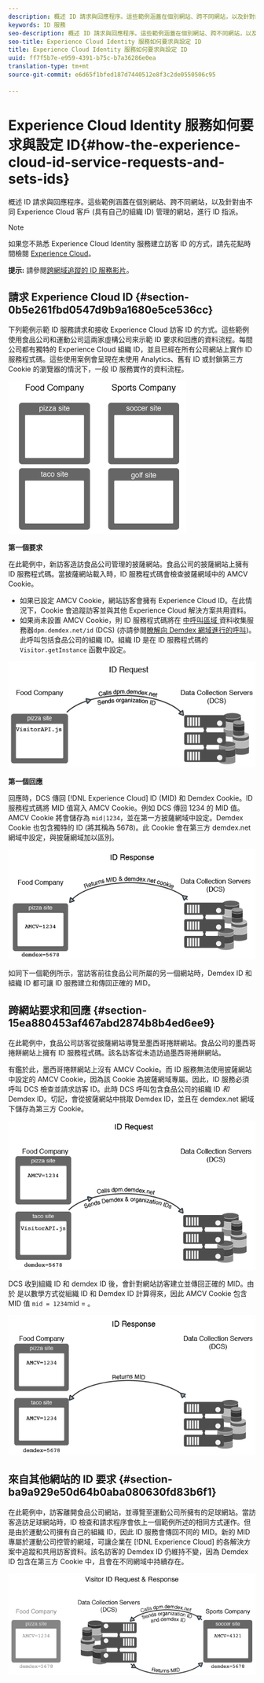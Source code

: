```yaml
---
description: 概述 ID 請求與回應程序。這些範例涵蓋在個別網站、跨不同網站，以及針對由不同 Experience Cloud 客戶 (具有自己的組織 ID) 管理的網站，進行 ID 指派。
keywords: ID 服務
seo-description: 概述 ID 請求與回應程序。這些範例涵蓋在個別網站、跨不同網站，以及針對由不同 Experience Cloud 客戶 (具有自己的組織 ID) 管理的網站，進行 ID 指派。
seo-title: Experience Cloud Identity 服務如何要求與設定 ID
title: Experience Cloud Identity 服務如何要求與設定 ID
uuid: ff7f5b7e-e959-4391-b75c-b7a36286e0ea
translation-type: tm+mt
source-git-commit: e6d65f1bfed187d7440512e8f3c2de0550506c95

---
```



# Experience Cloud Identity 服務如何要求與設定 ID{#how-the-experience-cloud-id-service-requests-and-sets-ids}

概述 ID 請求與回應程序。這些範例涵蓋在個別網站、跨不同網站，以及針對由不同 Experience Cloud 客戶 (具有自己的組織 ID) 管理的網站，進行 ID 指派。

>[!NOTE]
>
>如果您不熟悉 Experience Cloud Identity 服務建立訪客 ID 的方式，請先花點時間檢閱 [Experience Cloud](../introduction/cookies.md)。

**提示:** 請參閱[跨網域追蹤的 ID 服務影片](https://helpx.adobe.com/marketing-cloud-core/kb/MCID/CrossDomain.html)。

## 請求 Experience Cloud ID {#section-0b5e261fbd0547d9b9a1680e5ce536cc}

下列範例示範 ID 服務請求和接收 Experience Cloud 訪客 ID 的方式。這些範例使用食品公司和運動公司這兩家虛構公司來示範 ID 要求和回應的資料流程。每間公司都有獨特的 Experience Cloud 組織 ID，並且已經在所有公司網站上實作 ID 服務程式碼。這些使用案例會呈現在未使用 Analytics、舊有 ID 或封鎖第三方 Cookie 的瀏覽器的情況下，一般 ID 服務實作的資料流程。

![](assets/sample_sites.png)

**第一個要求**

在此範例中，新訪客造訪食品公司管理的披薩網站。食品公司的披薩網站上擁有 ID 服務程式碼。當披薩網站載入時，ID 服務程式碼會檢查披薩網域中的 AMCV Cookie。

* 如果已設定 AMCV Cookie，網站訪客會擁有 Experience Cloud ID。在此情況下，Cookie 會追蹤訪客並與其他 Experience Cloud 解決方案共用資料。
* 如果尚未設置 AMCV Cookie，則 ID 服務程式碼將在 [ 中呼叫區域 ](https://marketing.adobe.com/resources/help/en_US/aam/?f=c_compcollect.html)資料收集服務器`dpm.demdex.net/id` (DCS) (亦請參閱[瞭解向 Demdex 網域進行的呼叫](https://marketing.adobe.com/resources/help/en_US/aam/demdex-calls.html))。此呼叫包括食品公司的組織 ID。組織 ID 是在 ID 服務程式碼的 `Visitor.getInstance` 函數中設定。

![](assets/request1.png)

**第一個回應**

回應時，DCS 傳回 [!DNL Experience Cloud] ID (MID) 和 Demdex Cookie。ID 服務程式碼將 MID 值寫入 AMCV Cookie。例如 DCS 傳回 1234 的 MID 值。AMCV Cookie 將會儲存為 `mid|1234`，並在第一方披薩網域中設定。Demdex Cookie 也包含獨特的 ID (將其稱為 5678)。此 Cookie 會在第三方 demdex.net 網域中設定，與披薩網域加以區別。

![](assets/response1.png)

如同下一個範例所示，當訪客前往食品公司所屬的另一個網站時，Demdex ID 和組織 ID 都可讓 ID 服務建立和傳回正確的 MID。

## 跨網站要求和回應 {#section-15ea880453af467abd2874b8b4ed6ee9}

在此範例中，食品公司訪客從披薩網站導覽至墨西哥捲餅網站。食品公司的墨西哥捲餅網站上擁有 ID 服務程式碼。該名訪客從未造訪過墨西哥捲餅網站。

有鑑於此，墨西哥捲餅網站上沒有 AMCV Cookie。而 ID 服務無法使用披薩網站中設定的 AMCV Cookie，因為該 Cookie 為披薩網域專屬。因此，ID 服務必須呼叫 DCS 檢查並請求訪客 ID。此時 DCS 呼叫包含食品公司的組織 ID *和* Demdex ID。切記，會從披薩網站中挑取 Demdex ID，並且在 demdex.net 網域下儲存為第三方 Cookie。

![](assets/request2.png)

DCS 收到組織 ID 和 demdex ID 後，會針對網站訪客建立並傳回正確的 MID。由於 是以數學方式從組織 ID 和 Demdex ID 計算得來，因此 AMCV Cookie 包含 MID 值 `mid = 1234`mid = 。

![](assets/response2.png)

## 來自其他網站的 ID 要求 {#section-ba9a929e50d64b0aba080630fd83b6f1}

在此範例中，訪客離開食品公司網站，並導覽至運動公司所擁有的足球網站。當訪客造訪足球網站時，ID 檢查和請求程序會依上一個範例所述的相同方式運作。但是由於運動公司擁有自己的組織 ID，因此 ID 服務會傳回不同的 MID。新的 MID 專屬於運動公司控管的網域，可讓企業在 [!DNL Experience Cloud] 的各解決方案中追蹤和共用訪客資料。該名訪客的 Demdex ID 仍維持不變，因為 Demdex ID 包含在第三方 Cookie 中，且會在不同網域中持續存在。

![](assets/req_resp.png)

